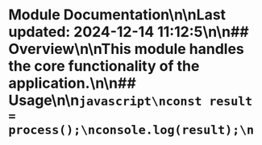 # Module Documentation\n\nLast updated: 2024-12-14 11:12:5\n\n## Overview\n\nThis module handles the core functionality of the application.\n\n## Usage\n\n```javascript\nconst result = process();\nconsole.log(result);\n```
